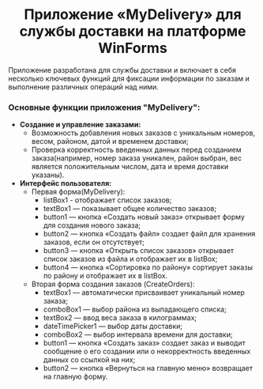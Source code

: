 <h1 align="center">Приложение «MyDelivery» для службы доставки на платформе WinForms</h1>
Приложение разработана для службы доставки и включает в себя несколько ключевых функций для фиксации информации по заказам и выполнение различных операций над ними.


### Основные функции приложения "MyDelivery":
- **Создание и управление заказами:**
  - Возможность добавления новых заказов с уникальным номеров, весом, районом, датой и временем доставки;
  - Проверка корректность введенных данных перед созданием заказа(например, номер заказа уникален, район выбран, вес является положительным числом, дата и время доставки указаны).
- **Интерфейс пользователя:**
    - Первая форма(MyDelivery):
        - listBox1 - отображает список заказов;
        - textBox1 — показывает общее количество заказов;
        - button1 —  кнопка «Создать новый заказ» открывает форму для создания нового заказа;
        - button2 — кнопка «Создать файл» создает файл для хранения заказов, если он отсутствует;
        - button3 — кнопка «Открыть список заказов» открывает список заказов из файла и отображает их в listBox;
        - button4 — кнопка «Сортировка по району» сортирует заказы по району и отображает их в listBox.
    - Вторая форма создания заказов (CreateOrders):
        - textBox1 — автоматически присваивает уникальный номер заказа;
        - comboBox1 — выбор района из выпадающего списка;
        - textBox2 — ввод веса заказа в килограммах;
        - dateTimePicker1 — выбор даты доставки;
        - comboBox2 — выбор интервала времени для доставки;
        - button1 — кнопка «Создать заказ» создает заказ и выводит сообщение о его создании или о некорректность введенных данных со ссылкой на них;
        - button2 — кнопка «Вернуться на главную меню» возвращает на главную форму.

